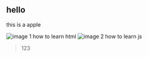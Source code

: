## hello

this is a apple

![image 1](/public/image1)
how to learn html
![image 2](/public/image2)
how to learn js

> 123


